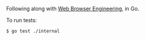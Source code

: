 Following along with [Web Browser Engineering](https://browser.engineering/), in Go.

To run tests:

```shell
$ go test ./internal
```
